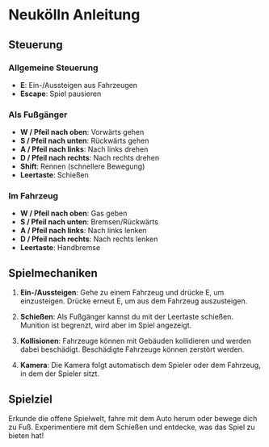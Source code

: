 # Neukölln Anleitung

## Steuerung

### Allgemeine Steuerung

- **E**: Ein-/Aussteigen aus Fahrzeugen
- **Escape**: Spiel pausieren

### Als Fußgänger

- **W / Pfeil nach oben**: Vorwärts gehen
- **S / Pfeil nach unten**: Rückwärts gehen
- **A / Pfeil nach links**: Nach links drehen
- **D / Pfeil nach rechts**: Nach rechts drehen
- **Shift**: Rennen (schnellere Bewegung)
- **Leertaste**: Schießen

### Im Fahrzeug

- **W / Pfeil nach oben**: Gas geben
- **S / Pfeil nach unten**: Bremsen/Rückwärts
- **A / Pfeil nach links**: Nach links lenken
- **D / Pfeil nach rechts**: Nach rechts lenken
- **Leertaste**: Handbremse

## Spielmechaniken

1. **Ein-/Aussteigen**: Gehe zu einem Fahrzeug und drücke E, um einzusteigen. Drücke erneut E, um
   aus dem Fahrzeug auszusteigen.

2. **Schießen**: Als Fußgänger kannst du mit der Leertaste schießen. Munition ist begrenzt, wird
   aber im Spiel angezeigt.

3. **Kollisionen**: Fahrzeuge können mit Gebäuden kollidieren und werden dabei beschädigt.
   Beschädigte Fahrzeuge können zerstört werden.

4. **Kamera**: Die Kamera folgt automatisch dem Spieler oder dem Fahrzeug, in dem der Spieler sitzt.

## Spielziel

Erkunde die offene Spielwelt, fahre mit dem Auto herum oder bewege dich zu Fuß. Experimentiere mit
dem Schießen und entdecke, was das Spiel zu bieten hat!